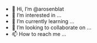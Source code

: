 - 👋 Hi, I’m @arosenblat
- 👀 I’m interested in ...
- 🌱 I’m currently learning ...
- 💞️ I’m looking to collaborate on ...
- 📫 How to reach me ...

<!---
arosenblat/arosenblat is a ✨ special ✨ repository because its `README.md` (this file) appears on your GitHub profile.
You can click the Preview link to take a look at your changes.
--->
